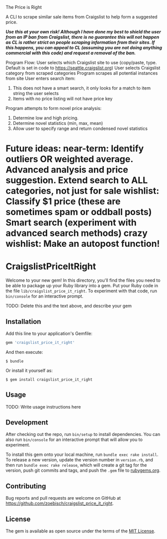 The Price is Right

A CLI to scrape similar sale items from Craigslist to help form a suggested price.

***Use this at your own risk!  Although I have done my best to shield the user from an IP ban from Craigslist, there is no guarantee this will not happen as CL is rather strict on people scraping information from their sites. If this happens, you can appeal to CL (assuming you are not doing anything commercial with this code) and request a removal of the ban.***

Program Flow:
User selects which Craigslist site to use (copy/paste, type. Default is set in code to https://seattle.craigslist.org)
User selects Craigslist category from scraped categories
Program scrapes all potential instances from site
User enters search item:
  1) This does not have a smart search, it only looks for a match to item string the user selects
  2) Items with no price listing will not have price key

Program attempts to form novel price analysis:
  1) Determine low and high pricing.
  2) Determine novel statistics (min, max, mean)
  3) Allow user to specify range and return condensed novel statistics


Future ideas:
    near-term: Identify outliers OR weighted average.
              Advanced analysis and price suggestion.
              Extend search to ALL categories, not just for sale
    wishlist: Classify $1 price (these are sometimes spam or oddball posts)
              Smart search (experiment with advanced search methods)
    crazy wishlist: Make an autopost function!
=======
# CraigslistPriceItRight

Welcome to your new gem! In this directory, you'll find the files you need to be able to package up your Ruby library into a gem. Put your Ruby code in the file `lib/craigslist_price_it_right`. To experiment with that code, run `bin/console` for an interactive prompt.

TODO: Delete this and the text above, and describe your gem

## Installation

Add this line to your application's Gemfile:

```ruby
gem 'craigslist_price_it_right'
```

And then execute:

    $ bundle

Or install it yourself as:

    $ gem install craigslist_price_it_right

## Usage

TODO: Write usage instructions here

## Development

After checking out the repo, run `bin/setup` to install dependencies. You can also run `bin/console` for an interactive prompt that will allow you to experiment.

To install this gem onto your local machine, run `bundle exec rake install`. To release a new version, update the version number in `version.rb`, and then run `bundle exec rake release`, which will create a git tag for the version, push git commits and tags, and push the `.gem` file to [rubygems.org](https://rubygems.org).

## Contributing

Bug reports and pull requests are welcome on GitHub at https://github.com/zoebisch/craigslist_price_it_right.


## License

The gem is available as open source under the terms of the [MIT License](http://opensource.org/licenses/MIT).
